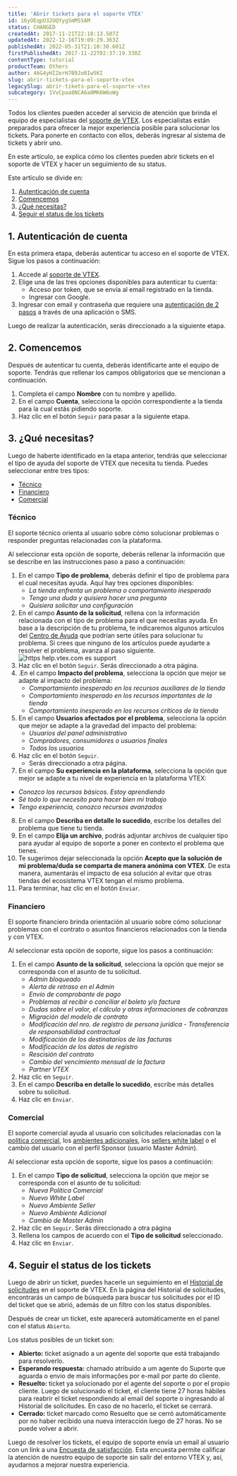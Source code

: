 ```yaml
---
title: 'Abrir tickets para el soporte VTEX'
id: 16yOEqpO32UQYygSmMSSAM
status: CHANGED
createdAt: 2017-11-21T22:18:13.507Z
updatedAt: 2022-12-16T19:09:29.363Z
publishedAt: 2022-05-31T21:10:30.601Z
firstPublishedAt: 2017-11-22T02:37:19.330Z
contentType: tutorial
productTeam: Others
author: 46G4yHIZerH7B9Jo0Iw5KI
slug: abrir-tickets-para-el-soporte-vtex
legacySlug: abrir-tikets-para-el-soporte-vtex
subcategory: 1VvCpaa8NCA6a0MK6W6oWg
---
```


Todos los clientes pueden acceder al servicio de atención que brinda el equipo de especialistas del [soporte de VTEX](https://help.vtex.com/es/faq/como-funciona-o-suporte-da-vtex--3kACEfni4m8Yxa1vnf2ebe). Los especialistas están preparados para ofrecer la mejor experiencia posible para solucionar los tickets. Para ponerte en contacto con ellos, deberás ingresar al sistema de tickets y abrir uno.

En este artículo, se explica cómo los clientes pueden abrir tickets en el soporte de VTEX y hacer un seguimiento de su status.

Este artículo se divide en:

1. [Autenticación de cuenta](#1-autenticacion-de-cuenta)
2. [Comencemos](#2-comencemos)
3. [¿Qué necesitas?](#3-que-necesitas)
4. [Seguir el status de los tickets](#4-seguir-el-status-de-los-tickets)

## 1. Autenticación de cuenta

En esta primera etapa, deberás autenticar tu acceso en el soporte de VTEX. Sigue los pasos a continuación:

1. Accede al [soporte de VTEX](https://help.vtex.com/es/support).
2. Elige una de las tres opciones disponibles para autenticar tu cuenta:
   * Acceso por token, que se envía al email registrado en la tienda.
   * Ingresar con Google.
3. Ingresar con email y contraseña que requiere una [autenticación de 2 pasos](https://help.vtex.com/es/tutorial/habilitar-login-por-autenticacao-de-2-fatores) a través de una aplicación o SMS.

Luego de realizar la autenticación, serás direccionado a la siguiente etapa.

## 2. Comencemos

Después de autenticar tu cuenta, deberás identificarte ante el equipo de soporte. Tendrás que rellenar los campos obligatorios que se mencionan a continuación.

1. Completa el campo **Nombre** con tu nombre y apellido.
2. En el campo **Cuenta**, selecciona la opción correspondiente a la tienda para la cual estás pidiendo soporte.
3. Haz clic en el botón `Seguir` para pasar a la siguiente etapa.

## 3. ¿Qué necesitas?

Luego de haberte identificado en la etapa anterior, tendrás que seleccionar el tipo de ayuda del soporte de VTEX que necesita tu tienda. Puedes seleccionar entre tres tipos:

- [Técnico](#tecnico)
- [Financiero](#financiero)
- [Comercial](#comercial)

### Técnico

El soporte técnico orienta al usuario sobre cómo solucionar problemas o responder preguntas relacionadas con la plataforma. 

Al seleccionar esta opción de soporte, deberás rellenar la información que se describe en las instrucciones paso a paso a continuación:

1. En el campo **Tipo de problema**, deberás definir el tipo de problema para el cual necesitas ayuda. Aquí hay tres opciones disponibles:
   * *La tienda enfrenta un problema o comportamiento inesperado*
   * *Tengo una duda y quisiera hacer una pregunta*
   * *Quisiera solicitar una configuración*
2. En el campo **Asunto de la solicitud**, rellena con la información relacionada con el tipo de problema para el que necesitas ayuda. En base a la descripción de tu problema, te indicaremos algunos artículos del [Centro de Ayuda](https://help.vtex.com/es/) que podrían serte útiles para solucionar tu problema. Si crees que ninguno de los artículos puede ayudarte a resolver el problema, avanza al paso siguiente.
![https help.vtex.com es support](//images.ctfassets.net/alneenqid6w5/6th3vu5w61nnzp8NE1Xiza/e1e53143d8559adad86d03e8550ba258/https___help.vtex.com_es_support.gif)
3. Haz clic en el botón `Seguir`.
Serás direccionado a otra página.
4. .En el campo **Impacto del problema**, selecciona la opción que mejor se adapte al impacto del problema:
   * *Comportamiento inesperado en los recursos auxiliares de la tienda*
   * *Comportamiento inesperado en los recursos importantes de la tienda*
   * *Comportamiento inesperado en los recursos críticos de la tienda*
5. En el campo **Usuarios afectados por el problema**, selecciona la opción que mejor se adapte a la gravedad del impacto del problema:
   * *Usuarios del panel administrativo*
   * *Compradores, consumidores o usuarios finales*
   * *Todos los usuarios*
6. Haz clic en el botón `Seguir`.
   * Serás direccionado a otra página.
7. En el campo **Su experiencia en la plataforma**, selecciona la opción que mejor se adapte a tu nivel de experiencia en la plataforma VTEX:
  * *Conozco los recursos básicos. Estoy aprendiendo*
  * *Sé todo lo que necesito para hacer bien mi trabajo*
  * *Tengo experiencia, conozco recursos avanzados*
8. En el campo **Describa en detalle lo sucedido**, escribe los detalles del problema que tiene tu tienda.
9. En el campo **Elija un archivo**, podrás adjuntar archivos de cualquier tipo para ayudar al equipo de soporte a poner en contexto el problema que tienes.
10. Te sugerimos dejar seleccionada la opción **Acepto que la solución de mi problema/duda se comparta de manera anónima con VTEX**. De esta manera, aumentarás el impacto de esa solución al evitar que otras tiendas del ecosistema VTEX tengan el mismo problema.
11. Para terminar, haz clic en el botón `Enviar`.

### Financiero

El soporte financiero brinda orientación al usuario sobre cómo solucionar problemas con el contrato o asuntos financieros relacionados con la tienda y con VTEX.

Al seleccionar esta opción de soporte, sigue los pasos a continuación: 

1. En el campo **Asunto de la solicitud**, selecciona la opción que mejor se corresponda con el asunto de tu solicitud.
   * *Admin bloqueado*
   * *Alerta de retraso en el Admin*
   * *Envío de comprobante de pago*
   * *Problemas al recibir o conciliar el boleto y/o factura*
   * *Dudas sobre el valor, el cálculo y otras informaciones de cobranzas*
   * *Migración del modelo de contrato*
   * *Modificación del nro. de registro de persona jurídica - Transferencia de responsabilidad contractual*
   * *Modificación de los destinatarios de las facturas*
   * *Modificación de los datos de registro*
   * *Rescisión del contrato*
   * *Cambio del vencimiento mensual de la factura*
   * *Partner VTEX*
2. Haz clic en `Seguir`.
3. En el campo **Describa en detalle lo sucedido**, escribe más detalles sobre tu solicitud.
4. Haz clic en `Enviar`.

### Comercial

El soporte comercial ayuda al usuario con solicitudes relacionadas con la [política comercial](https://help.vtex.com/es/tutorial/como-funciona-uma-politica-comercial--6Xef8PZiFm40kg2STrMkMV), los [ambientes adicionales](https://help.vtex.com/es/tutorial/contratar-novo-ambiente--tutorials_2542), los [sellers white label](https://help.vtex.com/es/tutorial/seller-white-label--5orlGHyDHGAYciQ64oEgKa) o el cambio del usuario con el perfil Sponsor (usuario Master Admin).

Al seleccionar esta opción de soporte, sigue los pasos a continuación: 

1. En el campo **Tipo de solicitud**, selecciona la opción que mejor se corresponda con el asunto de tu solicitud:
   * *Nueva Política Comercial*
   * *Nuevo White Label*
   * *Nuevo Ambiente Seller*
   * *Nuevo Ambiente Adicional*
   * *Cambio de Master Admin*
2. Haz clic en `Seguir`.
Serás direccionado a otra página
3. Rellena los campos de acuerdo con el **Tipo de solicitud** seleccionado.
4. Haz clic en `Enviar`.

## 4. Seguir el status de los tickets

Luego de abrir un ticket, puedes hacerle un seguimiento en el [Historial de solicitudes](https://support.vtex.com/hc/es-419/requests) en el soporte de VTEX. En la página del Historial de solicitudes, encontrarás un campo de búsqueda para buscar tus solicitudes por el ID del ticket que se abrió, además de un filtro con los status disponibles.

Después de crear un ticket, este aparecerá automáticamente en el panel con el status `Abierto`.

Los status posibles de un ticket son:

- **Abierto:** ticket asignado a un agente del soporte que está trabajando para resolverlo. 
- **Esperando respuesta:** chamado atribuído a um agente do Suporte que aguarda o envio de mais informações por e-mail por parte do cliente.
- **Resuelto:** ticket ya solucionado por el agente del soporte o por el propio cliente. Luego de solucionado el ticket, el cliente tiene 27 horas hábiles para reabrir el ticket respondiendo al email del soporte o ingresando al Historial de solicitudes. En caso de no hacerlo, el ticket se cerrará.
- **Cerrado:** ticket marcado como Resuelto que se cerró automáticamente por no haber recibido una nueva interacción luego de 27 horas. No se puede volver a abrir.

Luego de resolver los tickets, el equipo de soporte envía un email al usuario con un link a una [Encuesta de satisfacción](https://help.vtex.com/es/announcements/avalie-o-atendimento-da-vtex-pelo-seu-admin--7rSJLgGbtRw2GhjTJezkJf). Esta encuesta permite calificar la atención de nuestro equipo de soporte sin salir del entorno VTEX y, así, ayudarnos a mejorar nuestra experiencia.
